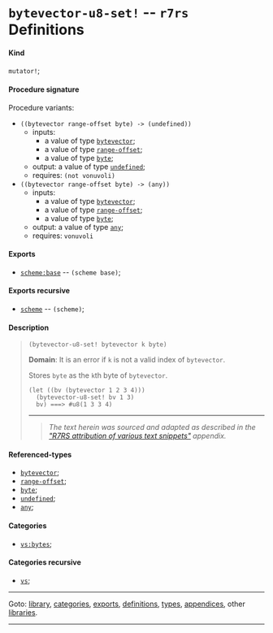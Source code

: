 

<a id='definition__r7rs__bytevector-u8-set_21'></a>

# `bytevector-u8-set!` -- `r7rs` Definitions


<a id='definition__r7rs__bytevector-u8-set_21__kind'></a>

#### Kind

`mutator!`;


<a id='definition__r7rs__bytevector-u8-set_21__procedure-signature'></a>

#### Procedure signature

Procedure variants:
 * `((bytevector range-offset byte) -> (undefined))`
   * inputs:
     * a value of type [`bytevector`](../../r7rs/types/bytevector.md#type__r7rs__bytevector);
     * a value of type [`range-offset`](../../r7rs/types/range-offset.md#type__r7rs__range-offset);
     * a value of type [`byte`](../../r7rs/types/byte.md#type__r7rs__byte);
   * output: a value of type [`undefined`](../../r7rs/types/undefined.md#type__r7rs__undefined);
   * requires: `(not vonuvoli)`
 * `((bytevector range-offset byte) -> (any))`
   * inputs:
     * a value of type [`bytevector`](../../r7rs/types/bytevector.md#type__r7rs__bytevector);
     * a value of type [`range-offset`](../../r7rs/types/range-offset.md#type__r7rs__range-offset);
     * a value of type [`byte`](../../r7rs/types/byte.md#type__r7rs__byte);
   * output: a value of type [`any`](../../r7rs/types/any.md#type__r7rs__any);
   * requires: `vonuvoli`


<a id='definition__r7rs__bytevector-u8-set_21__exports'></a>

#### Exports

 * [`scheme:base`](../../r7rs/exports/scheme_3a_base.md#export__r7rs__scheme_3a_base) -- `(scheme base)`;


<a id='definition__r7rs__bytevector-u8-set_21__exports-recursive'></a>

#### Exports recursive

 * [`scheme`](../../r7rs/exports/scheme.md#export__r7rs__scheme) -- `(scheme)`;


<a id='definition__r7rs__bytevector-u8-set_21__description'></a>

#### Description

> ````
> (bytevector-u8-set! bytevector k byte)
> ````
> 
> 
> **Domain**:  It is an error if `k` is not a valid index of `bytevector`.
> 
> Stores `byte` as the `k`th byte of `bytevector`.
> ````
> (let ((bv (bytevector 1 2 3 4)))
>   (bytevector-u8-set! bv 1 3)
>   bv) ===> #u8(1 3 3 4)
> ````
> 
> 
> ----
> > *The text herein was sourced and adapted as described in the ["R7RS attribution of various text snippets"](../../r7rs/appendices/attribution.md#appendix__r7rs__attribution) appendix.*


<a id='definition__r7rs__bytevector-u8-set_21__referenced-types'></a>

#### Referenced-types

 * [`bytevector`](../../r7rs/types/bytevector.md#type__r7rs__bytevector);
 * [`range-offset`](../../r7rs/types/range-offset.md#type__r7rs__range-offset);
 * [`byte`](../../r7rs/types/byte.md#type__r7rs__byte);
 * [`undefined`](../../r7rs/types/undefined.md#type__r7rs__undefined);
 * [`any`](../../r7rs/types/any.md#type__r7rs__any);


<a id='definition__r7rs__bytevector-u8-set_21__categories'></a>

#### Categories

 * [`vs:bytes`](../../r7rs/categories/vs_3a_bytes.md#category__r7rs__vs_3a_bytes);


<a id='definition__r7rs__bytevector-u8-set_21__categories-recursive'></a>

#### Categories recursive

 * [`vs`](../../r7rs/categories/vs.md#category__r7rs__vs);

----

Goto: [library](../../r7rs/_index.md#library__r7rs), [categories](../../r7rs/categories/_index.md#toc__r7rs__categories), [exports](../../r7rs/exports/_index.md#toc__r7rs__exports), [definitions](../../r7rs/definitions/_index.md#toc__r7rs__definitions), [types](../../r7rs/types/_index.md#toc__r7rs__types), [appendices](../../r7rs/appendices/_index.md#toc__r7rs__appendices), other [libraries](../../_libraries.md#toc__libraries).

----


